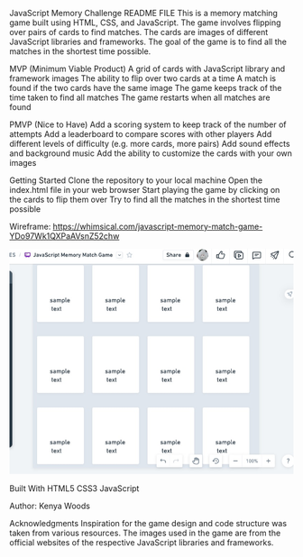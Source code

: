 JavaScript Memory Challenge README FILE
This is a memory matching game built using HTML, CSS, and JavaScript. The game involves flipping over pairs of cards to find matches. 
The cards are images of different JavaScript libraries and frameworks. The goal of the game is to find all the matches in the shortest time possible.

MVP (Minimum Viable Product)
A grid of cards with JavaScript library and framework images
The ability to flip over two cards at a time
A match is found if the two cards have the same image
The game keeps track of the time taken to find all matches
The game restarts when all matches are found

PMVP (Nice to Have)
Add a scoring system to keep track of the number of attempts
Add a leaderboard to compare scores with other players
Add different levels of difficulty (e.g. more cards, more pairs)
Add sound effects and background music
Add the ability to customize the cards with your own images

Getting Started
Clone the repository to your local machine
Open the index.html file in your web browser
Start playing the game by clicking on the cards to flip them over
Try to find all the matches in the shortest time possible

Wireframe:
https://whimsical.com/javascript-memory-match-game-YDo97Wk1QXPaAVsnZ52chw

![JavaScript Memory Match Game](5A0CE7F6-21A6-4287-A44E-C2C9D85047BC.jpeg)




Built With
HTML5
CSS3
JavaScript

Author:
Kenya Woods

Acknowledgments
Inspiration for the game design and code structure was taken from various resources.
The images used in the game are from the official websites of the respective JavaScript libraries and frameworks.